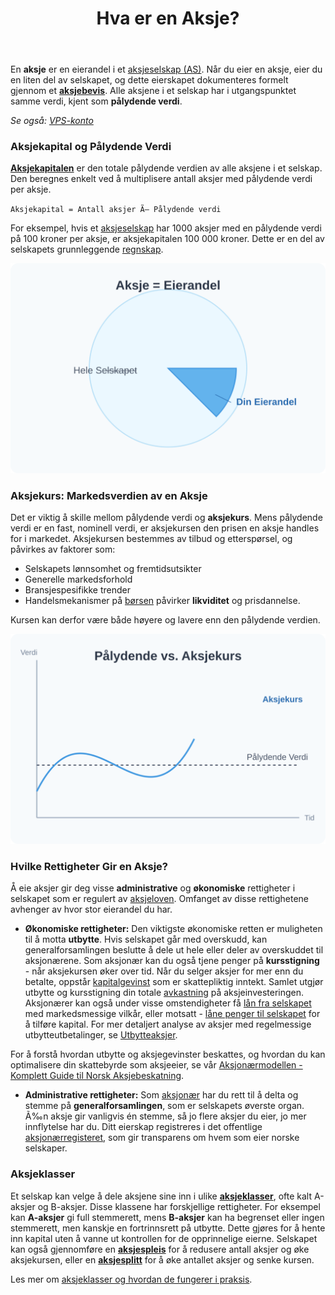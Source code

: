 ﻿---
title: "Hva er en Aksje?"
seoTitle: "Hva er en Aksje?"
meta_description: 'En **aksje** er en eierandel i et [aksjeselskap (AS)](/blogs/regnskap/hva-er-et-aksjeselskap "Hva er et Aksjeselskap? Komplett Guide til Selskapsformen"). Når ...'
slug: hva-er-en-aksje
type: blog
layout: pages/single
---

En **aksje** er en eierandel i et [aksjeselskap (AS)](/blogs/regnskap/hva-er-et-aksjeselskap "Hva er et Aksjeselskap? Komplett Guide til Selskapsformen"). Når du eier en aksje, eier du en liten del av selskapet, og dette eierskapet dokumenteres formelt gjennom et [**aksjebevis**](/blogs/regnskap/hva-er-et-aksjebevis "Hva er et Aksjebevis? En Komplett Guide"). Alle aksjene i et selskap har i utgangspunktet samme verdi, kjent som **pålydende verdi**.

*Se også: [VPS-konto](/blogs/regnskap/vps-konto "VPS-konto - Oppbevaring av aksjer og verdipapirer i VPS")*

### Aksjekapital og Pålydende Verdi

**[Aksjekapitalen](/blogs/regnskap/hva-er-aksjekapital "Hva er Aksjekapital? Krav og Forklaring")** er den totale pålydende verdien av alle aksjene i et selskap. Den beregnes enkelt ved å multiplisere antall aksjer med pålydende verdi per aksje.

`Aksjekapital = Antall aksjer Ã— Pålydende verdi`

For eksempel, hvis et [aksjeselskap](/blogs/regnskap/hva-er-et-aksjeselskap "Hva er et Aksjeselskap? Komplett Guide til Selskapsformen") har 1000 aksjer med en pålydende verdi på 100 kroner per aksje, er aksjekapitalen 100 000 kroner. Dette er en del av selskapets grunnleggende [regnskap](/blogs/regnskap/hva-er-regnskap "Hva er Regnskap? En komplett guide").

![En illustrasjon som viser at en aksje er en eierandel i et selskap](aksje-eierandel.svg)

### Aksjekurs: Markedsverdien av en Aksje

Det er viktig å skille mellom pålydende verdi og **aksjekurs**. Mens pålydende verdi er en fast, nominell verdi, er aksjekursen den prisen en aksje handles for i markedet. Aksjekursen bestemmes av tilbud og etterspørsel, og påvirkes av faktorer som:

*   Selskapets lønnsomhet og fremtidsutsikter
*   Generelle markedsforhold
*   Bransjespesifikke trender
*   Handelsmekanismer på [børsen](/blogs/regnskap/bors "Hva er Børs? En Guide til Norsk Børs og Aksjehandel") påvirker **likviditet** og prisdannelse.

Kursen kan derfor være både høyere og lavere enn den pålydende verdien.

![En graf som viser forskjellen mellom pålydende verdi og den svingende aksjekursen](aksje-verdi.svg)

### Hvilke Rettigheter Gir en Aksje?

Å eie aksjer gir deg visse **administrative** og **økonomiske** rettigheter i selskapet som er regulert av [aksjeloven](/blogs/regnskap/hva-er-aksjeloven "Hva er Aksjeloven? Regler for Aksjeselskaper i Norge"). Omfanget av disse rettighetene avhenger av hvor stor eierandel du har.

*   **Økonomiske rettigheter:** Den viktigste økonomiske retten er muligheten til å motta **utbytte**. Hvis selskapet går med overskudd, kan generalforsamlingen beslutte å dele ut hele eller deler av overskuddet til aksjonærene. Som aksjonær kan du også tjene penger på **kursstigning** - når aksjekursen øker over tid. Når du selger aksjer for mer enn du betalte, oppstår [kapitalgevinst](/blogs/regnskap/hva-er-kapitalgevinst "Hva er Kapitalgevinst? Komplett Guide til Skatt og Regnskapsføring") som er skattepliktig inntekt. Samlet utgjør utbytte og kursstigning din totale [avkastning](/blogs/regnskap/hva-er-avkastning "Hva er Avkastning? Komplett Guide til Investeringsavkastning og Beregning") på aksjeinvesteringen. Aksjonærer kan også under visse omstendigheter få [lån fra selskapet](/blogs/regnskap/hva-er-aksjonaerlan-fra-as "Hva er Aksjonærlån fra AS? Regler, Skatt og Praktiske Råd") med markedsmessige vilkår, eller motsatt - [låne penger til selskapet](/blogs/regnskap/hva-er-aksjonaerlan-til-as "Hva er Aksjonærlån til AS? Finansiering, Skatt og Praktiske Råd") for å tilføre kapital.
    For mer detaljert analyse av aksjer med regelmessige utbytteutbetalinger, se [Utbytteaksjer](/blogs/regnskap/utbytteaksjer "Utbytteaksjer “ Guide til utbytteaksjer og utbytteavkastning").

For å forstå hvordan utbytte og aksjegevinster beskattes, og hvordan du kan optimalisere din skattebyrde som aksjeeier, se vår [Aksjonærmodellen - Komplett Guide til Norsk Aksjebeskatning](/blogs/regnskap/aksjonaermodellen-guide "Aksjonærmodellen - Komplett Guide til Norsk Aksjebeskatning").
*   **Administrative rettigheter:** Som [aksjonær](/blogs/regnskap/hva-er-en-aksjonaer "Hva er en Aksjonær? En Komplett Guide") har du rett til å delta og stemme på **generalforsamlingen**, som er selskapets øverste organ. Ã‰n aksje gir vanligvis én stemme, så jo flere aksjer du eier, jo mer innflytelse har du. Ditt eierskap registreres i det offentlige [aksjonærregisteret](/blogs/regnskap/hva-er-aksjonaerregisteret "Hva er Aksjonærregisteret? Komplett Guide til Norges Aksjonærregister"), som gir transparens om hvem som eier norske selskaper.

### Aksjeklasser

Et selskap kan velge å dele aksjene sine inn i ulike **[aksjeklasser](/blogs/regnskap/hva-er-aksjeklasser "Hva er Aksjeklasser? A-aksjer og B-aksjer Forklart")**, ofte kalt A-aksjer og B-aksjer. Disse klassene har forskjellige rettigheter. For eksempel kan **A-aksjer** gi full stemmerett, mens **B-aksjer** kan ha begrenset eller ingen stemmerett, men kanskje en fortrinnsrett på utbytte. Dette gjøres for å hente inn kapital uten å vanne ut kontrollen for de opprinnelige eierne. Selskapet kan også gjennomføre en **[aksjespleis](/blogs/regnskap/hva-er-aksjespleis "Hva er Aksjespleis? En Detaljert Guide")** for å redusere antall aksjer og øke aksjekursen, eller en **[aksjesplitt](/blogs/regnskap/hva-er-aksjesplitt "Hva er en Aksjesplitt? En Komplett Guide")** for å øke antallet aksjer og senke kursen.

Les mer om [aksjeklasser og hvordan de fungerer i praksis](/blogs/regnskap/hva-er-aksjeklasser "Hva er Aksjeklasser? A-aksjer og B-aksjer Forklart").










